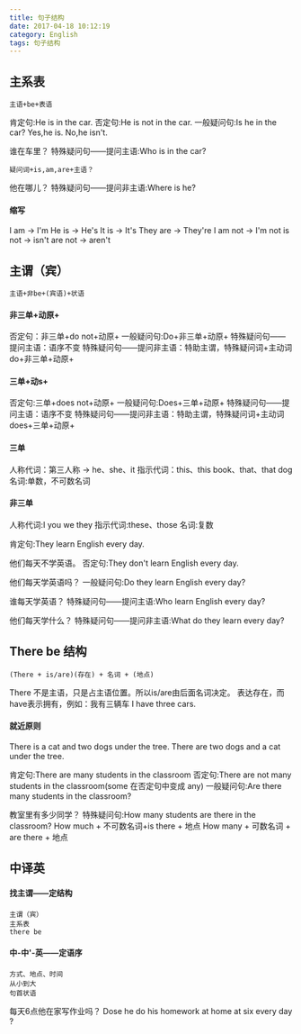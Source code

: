 ```yaml
---
title: 句子结构
date: 2017-04-18 10:12:19
category: English
tags: 句子结构
---
```

主系表
---
	主语+be+表语

肯定句:He is in the car.
否定句:He is not in the car.
一般疑问句:Is he in the car?	Yes,he is. No,he isn't.

谁在车里？
特殊疑问句——提问主语:Who is in the car?

	疑问词+is,am,are+主语？
他在哪儿？
特殊疑问句——提问非主语:Where is he?

#### 缩写
I am 		-> I'm
He is 		-> He's
It is 		-> It's
They are	-> They're
I am not	-> I'm not
is not		-> isn't
are not		-> aren't

主谓（宾）
---
	主语+非be+(宾语)+状语

#### 非三单+动原+
否定句：非三单+do not+动原+
一般疑问句:Do+非三单+动原+
特殊疑问句——提问主语：语序不变
特殊疑问句——提问非主语：特助主谓，特殊疑问词+主动词do+非三单+动原+

#### 三单+动s+
否定句:三单+does not+动原+
一般疑问句:Does+三单+动原+
特殊疑问句——提问主语：语序不变
特殊疑问句——提问非主语：特助主谓，特殊疑问词+主动词does+三单+动原+

#### 三单
人称代词：第三人称 -> he、she、it
指示代词：this、this book、that、that dog
名词:单数，不可数名词

#### 非三单
人称代词:I you we they
指示代词:these、those
名词:复数


肯定句:They learn English every day.

他们每天不学英语。
否定句:They don't learn English every day.

他们每天学英语吗？
一般疑问句:Do they learn English every day?

谁每天学英语？
特殊疑问句——提问主语:Who learn English every day?

他们每天学什么？
特殊疑问句——提问非主语:What do they learn every day?

There be 结构
---
	(There + is/are)(存在) + 名词 + (地点)
There 不是主语，只是占主语位置。所以is/are由后面名词决定。
表达存在，而have表示拥有，例如：我有三辆车 I have three cars.

#### 就近原则
There is a cat and two dogs under the tree.
There are two dogs and a cat under the tree.

肯定句:There are many students in the classroom
否定句:There are not many students in the classroom(some 在否定句中变成 any)
一般疑问句:Are there many students in the classroom?

教室里有多少同学？
特殊疑问句:How many students are there in the classroom?
How much + 不可数名词+is there + 地点
How many + 可数名词 + are there + 地点

中译英
---
#### 找主谓——定结构
	主谓（宾）
	主系表
	there be
#### 中-中'-英——定语序
	方式、地点、时间
	从小到大
	句首状语

每天6点他在家写作业吗？
Dose he do his homework at home at six every day ?

